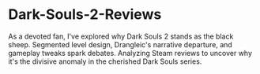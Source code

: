 # Dark-Souls-2-Reviews
As a devoted fan, I've explored why Dark Souls 2 stands as the black sheep. Segmented level design, Drangleic's narrative departure, and gameplay tweaks spark debates. Analyzing Steam reviews to uncover why it's the divisive anomaly in the cherished Dark Souls series.
